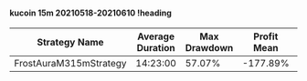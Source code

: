 #### kucoin 15m 20210518-20210610 !heading
| Strategy Name          | Average Duration | Max Drawdown | Profit Mean | Profit Sum | Profit Total | Trade Count | Win Rate |
| ---------------------- | ---------------- | ------------ | ----------- | ---------- | ------------ | ----------- | -------- |
| FrostAuraM315mStrategy | 14:23:00         | 57.07%       | -177.89%    | -25438.00% | -4976.00%    | 143         | 60.14%   |